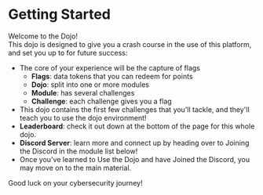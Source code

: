 # Getting Started

Welcome to the Dojo! <br>
This dojo is designed to give you a crash course in the use of this platform, and set you up to for future success:
* The core of your experience will be the capture of flags
  * **Flags**: data tokens that you can redeem for points
  * **Dojo**: split into one or more modules
  * **Module**: has several challenges
  * **Challenge**: each challenge gives you a flag
* This dojo contains the first few challenges that you'll tackle, and they'll teach you to use the dojo environment!
* **Leaderboard**: check it out down at the bottom of the page for this whole dojo.
* **Discord Server**: learn more and connect up by heading over to Joining the Discord in the module list below!
* Once you've learned to Use the Dojo and have Joined the Discord, you may move on to the main material.

Good luck on your cybersecurity journey!
